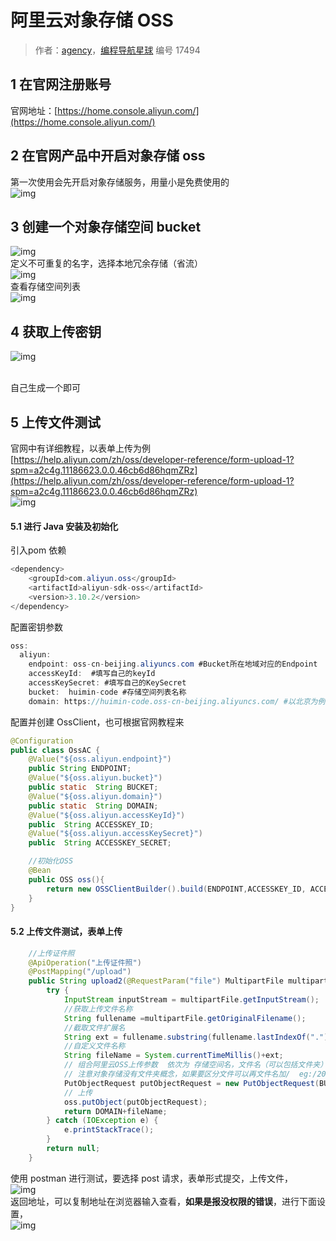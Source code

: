 # 阿里云对象存储 OSS

> 作者：[agency](https://wx.zsxq.com/dweb2/index/footprint/418552142185588)，[编程导航星球](https://wx.zsxq.com/dweb2/index/group/51122858222824) 编号 17494

## 1 在官网注册账号

官网地址：[https://home.console.aliyun.com/](https://home.console.aliyun.com/)

## 2 在官网产品中开启对象存储 oss
第一次使用会先开启对象存储服务，用量小是免费使用的<br />![img](https://pic.yupi.icu/5563/202311271521997.png)


## 3 创建一个对象存储空间 bucket
![img](https://pic.yupi.icu/5563/202311271521351.png)<br />定义不可重复的名字，选择本地冗余存储（省流）<br />![img](https://pic.yupi.icu/5563/202311271521104.png)<br />查看存储空间列表<br />![img](https://pic.yupi.icu/5563/202311271521534.png)
<a name="Oe4AO"></a>

## 4 获取上传密钥
![img](https://pic.yupi.icu/5563/202311271522693.png)

<br />自己生成一个即可

## 5 上传文件测试
官网中有详细教程，以表单上传为例<br />[https://help.aliyun.com/zh/oss/developer-reference/form-upload-1?spm=a2c4g.11186623.0.0.46cb6d86hqmZRz](https://help.aliyun.com/zh/oss/developer-reference/form-upload-1?spm=a2c4g.11186623.0.0.46cb6d86hqmZRz)<br />![img](https://pic.yupi.icu/5563/202311271523883.png)


#### 5.1 进行 Java 安装及初始化
引入pom 依赖
```java
<dependency>
    <groupId>com.aliyun.oss</groupId>
    <artifactId>aliyun-sdk-oss</artifactId>
    <version>3.10.2</version>
</dependency>
```
配置密钥参数
```java
oss:
  aliyun:
    endpoint: oss-cn-beijing.aliyuncs.com #Bucket所在地域对应的Endpoint
    accessKeyId:  #填写自己的keyId
    accessKeySecret: #填写自己的KeySecret
    bucket:  huimin-code #存储空间列表名称
    domain: https://huimin-code.oss-cn-beijing.aliyuncs.com/ #以北京为例,返回前端用于组合文件
```
配置并创建 OssClient，也可根据官网教程来
```java
@Configuration
public class OssAC {
    @Value("${oss.aliyun.endpoint}")
    public String ENDPOINT;
    @Value("${oss.aliyun.bucket}")
    public static  String BUCKET;
    @Value("${oss.aliyun.domain}")
    public static  String DOMAIN;
    @Value("${oss.aliyun.accessKeyId}")
    public  String ACCESSKEY_ID;
    @Value("${oss.aliyun.accessKeySecret}")
    public  String ACCESSKEY_SECRET;

    //初始化OSS
    @Bean
    public OSS oss(){
        return new OSSClientBuilder().build(ENDPOINT,ACCESSKEY_ID, ACCESSKEY_SECRET);
    }
}
```

#### 5.2 上传文件测试，表单上传
```java
    //上传证件照
    @ApiOperation("上传证件照")
    @PostMapping("/upload")
    public String upload2(@RequestParam("file") MultipartFile multipartFile){
        try {
            InputStream inputStream = multipartFile.getInputStream();
            //获取上传文件名称
            String fullename =multipartFile.getOriginalFilename();
            //截取文件扩展名
            String ext = fullename.substring(fullename.lastIndexOf("."));
            //自定义文件名称
            String fileName = System.currentTimeMillis()+ext;
            // 组合阿里云OSS上传参数  依次为 存储空间名，文件名（可以包括文件夹）,文件流
            // 注意对象存储没有文件夹概念，如果要区分文件可以再文件名加/  eg:/2021/04/16/202111222555.png
            PutObjectRequest putObjectRequest = new PutObjectRequest(BUCKET,fileName,inputStream);
            // 上传
            oss.putObject(putObjectRequest);
            return DOMAIN+fileName;
        } catch (IOException e) {
            e.printStackTrace();
        }
        return null;
    }
```
使用 postman 进行测试，要选择 post 请求，表单形式提交，上传文件，<br />![img](https://pic.yupi.icu/5563/202311271523558.png)<br />返回地址，可以复制地址在浏览器输入查看，**如果是报没权限的错误**，进行下面设置，<br />![img](https://pic.yupi.icu/5563/202311271523743.png)

